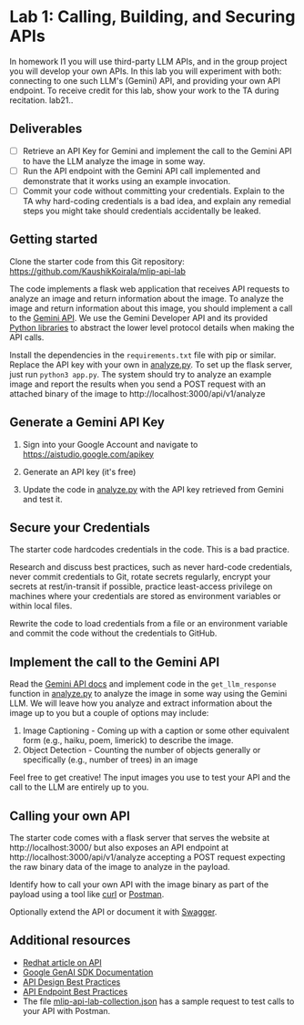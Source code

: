 # Lab 1: Calling, Building, and Securing APIs
In homework I1 you will use third-party LLM APIs, and in the group project you will develop your own APIs. In this lab you will experiment with both: connecting to one such LLM's (Gemini) API, and providing your own API endpoint. 
To receive credit for this lab, show your work to the TA during recitation.
lab21..
## Deliverables
- [ ] Retrieve an API Key for Gemini and implement the call to the Gemini API to have the LLM analyze the image in some way. 
- [ ] Run the API endpoint with the Gemini API call implemented and demonstrate that it works using an example invocation.
- [ ] Commit your code without committing your credentials. Explain to the TA why hard-coding credentials is a bad idea, and explain any remedial steps you might take should credentials accidentally be leaked. 

## Getting started
Clone the starter code from this Git repository: https://github.com/KaushikKoirala/mlip-api-lab

The code implements a flask web application that receives API requests to analyze an image and return information about the image. To analyze the image and return information about this image, you should implement a call to the [Gemini API](https://ai.google.dev/gemini-api/docs). We use the Gemini Developer API and its provided [Python libraries](https://pypi.org/project/google-genai/) to abstract the lower level protocol details when making the API calls. 

Install the dependencies in the `requirements.txt` file with pip or similar. Replace the API key with your own in [analyze.py](./analyze.py). To set up the flask server, just run `python3 app.py`. The system should try to analyze an example image and report the results when you send a POST request with an attached binary of the image to http://localhost:3000/api/v1/analyze

## Generate a Gemini API Key
1. Sign into your Google Account and navigate to https://aistudio.google.com/apikey

2. Generate an API key (it's free)

3. Update the code in [analyze.py](./analyze.py) with the API key retrieved from Gemini and test it.

## Secure your Credentials
The starter code hardcodes credentials in the code. This is a bad practice. 

Research and discuss best practices, such as never hard-code credentials, never commit credentials to Git, rotate secrets regularly, encrypt your secrets at rest/in-transit if possible, practice least-access privilege on machines where your credentials are stored as environment variables or within local files.

Rewrite the code to load credentials from a file or an environment variable and commit the code without the credentials to GitHub.

## Implement the call to the Gemini API
Read the [Gemini API docs](https://ai.google.dev/gemini-api/docs/text-generation) and implement code in the `get_llm_response` function in [analyze.py](./analyze.py) to analyze the image in some way using the Gemini LLM. We will leave how you analyze and extract information about the image up to you but a couple of  options may include: 

1. Image Captioning - Coming up with a caption or some other equivalent form (e.g., haiku, poem, limerick) to describe the image.
2. Object Detection - Counting the number of objects generally or specifically (e.g., number of trees) in an image

Feel free to get creative! The input images you use to test your API and the call to the LLM are entirely up to you.

## Calling your own API
The starter code comes with a flask server that serves the website at http://localhost:3000/ but also exposes an API endpoint at http://localhost:3000/api/v1/analyze accepting a POST request expecting the raw binary data of the image to analyze in the payload.

Identify how to call your own API with the image binary as part of the payload using a tool like [curl](https://curl.se/docs/manpage.html#--data-binary) or [Postman](https://learning.postman.com/docs/sending-requests/create-requests/parameters/#binary-data).

Optionally extend the API or document it with [Swagger](https://swagger.io).

## Additional resources 
- [Redhat article on API](https://www.redhat.com/en/topics/api/what-are-application-programming-interfaces)
- [Google GenAI SDK Documentation](https://googleapis.github.io/python-genai/)
- [API Design Best Practices](https://blog.stoplight.io/crud-api-design?_ga=2.223919515.1813989671.1674077556-1488117179.1674077556)
- [API Endpoint Best Practices](https://www.telerik.com/blogs/7-tips-building-good-web-api)
- The file [mlip-api-lab-collection.json](./mlip-api-lab-collection.json) has a sample request to test calls to your API with Postman.
